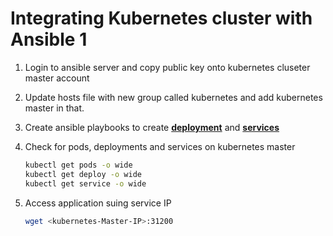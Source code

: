 # Integrating Kubernetes cluster with Ansible 1

1. Login to ansible server and copy public key onto kubernetes cluseter master account 

1. Update hosts file with new group called kubernetes and add kubernetes master in that. 

1. Create ansible playbooks to create **[deployment](https://github.com/yankils/Simple-DevOps-Project/blob/master/Kubernetes/kubernetes-valaxy-deployment.yml)** and **[services](https://github.com/yankils/Simple-DevOps-Project/blob/master/Kubernetes/kubernetes-valaxy-service.yml)** 
		
1.  Check for pods, deployments and services on kubernetes master
    ```sh 
    kubectl get pods -o wide 
    kubectl get deploy -o wide
    kubectl get service -o wide
    ```
	
1. Access application suing service IP
   ```sh
   wget <kubernetes-Master-IP>:31200
   ```
